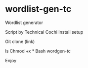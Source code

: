 # wordlist-gen-tc
Wordlist generator

Script by Technical Cochi
Install setup

Git clone (link)

ls
Chmod +x *
Bash wordgen-tc

Enjoy
